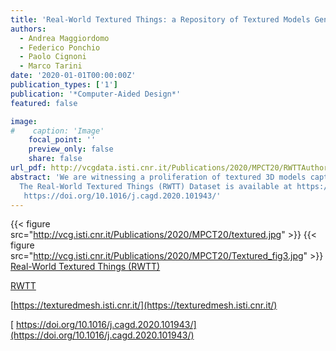 ```yaml
---
title: 'Real-World Textured Things: a Repository of Textured Models Generated with Modern Photo-Reconstruction Tools'
authors:
  - Andrea Maggiordomo
  - Federico Ponchio
  - Paolo Cignoni
  - Marco Tarini
date: '2020-01-01T00:00:00Z'
publication_types: ['1']
publication: '*Computer-Aided Design*'
featured: false

image:
#    caption: 'Image'
    focal_point: ''
    preview_only: false
    share: false
url_pdf: http://vcgdata.isti.cnr.it/Publications/2020/MPCT20/RWTTAuthorVersionFinal.pdf
abstract: 'We are witnessing a proliferation of textured 3D models captured from the real world with automatic photo-reconstruction tools by people and professionals without a proper technical background in computer graphics. Digital 3D models of this class come with a unique set of characteristics and defects - especially concerning their parametrization - setting them starkly apart from 3D models originating from other, more traditional, sources. We study this class of 3D models by collecting a significant number of representatives and quantitatively evaluating their quality according to several metrics. These include a new invariant metric we carefully design to assess the amount of fragmentation of the UV map, which is one of the main weaknesses potentially hindering the usability of these models. Our results back the widely shared notion that models of this new class are still not fit for direct use in downstream applications (such as videogames), and require challenging processing steps. Regrettably, existing automatic geometry processing tools are not always up to the task: for example, we verify that the available tools for UV optimization often fail due to mesh inconsistencies, geometric and topological noise, excessive resolution, or other factors; moreover, even when an output is produced, it rarely represents a significant improvement over the input (according to the aforementioned measures). Therefore, we argue that further advancements are required by the computer graphics and geometry processing communities specifically targeted at this class of models. Towards this goal, we share the models we collected in this study as a new public repository, Real-World Textured Things (RWTT), intended as a benchmark to systematic field-test and compare future algorithms. RWTT  consists of 568 carefully selected textured 3D models representative of the most popular photo-reconstruction tools currently available. We also provide a web interface to browse the dataset by the metadata we collected during our experiments and a tool, TexMetro, to compute the same set of measures on generic UV mapped datasets.
  The Real-World Textured Things (RWTT) Dataset is available at https://texturedmesh.isti.cnr.it/  
   https://doi.org/10.1016/j.cagd.2020.101943/'
---
```

{{< figure src="http://vcg.isti.cnr.it/Publications/2020/MPCT20/textured.jpg" >}}
{{< figure src="http://vcg.isti.cnr.it/Publications/2020/MPCT20/Textured_fig3.jpg" >}}
[Real-World Textured Things (RWTT)](https://texturedmesh.isti.cnr.it/)

[RWTT](https://texturedmesh.isti.cnr.it/)

[https://texturedmesh.isti.cnr.it/](https://texturedmesh.isti.cnr.it/)

[ https://doi.org/10.1016/j.cagd.2020.101943/](https://doi.org/10.1016/j.cagd.2020.101943/)

